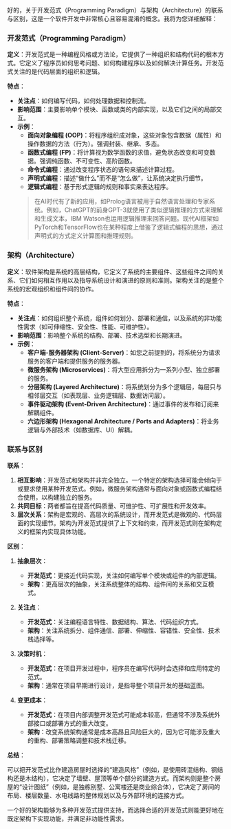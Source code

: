 


          
好的，关于开发范式（Programming Paradigm）与架构（Architecture）的联系与区别，这是一个软件开发中非常核心且容易混淆的概念。我将为您详细解释：

### 开发范式（Programming Paradigm）

**定义**：开发范式是一种编程风格或方法论，它提供了一种组织和结构代码的根本方式。它定义了程序员如何思考问题、如何构建程序以及如何解决计算任务。开发范式关注的是代码层面的组织和逻辑。

**特点**：
*   **关注点**：如何编写代码，如何处理数据和控制流。
*   **影响范围**：主要影响单个模块、函数或类的内部实现，以及它们之间的局部交互。
*   **示例**：
    *   **面向对象编程 (OOP)**：将程序组织成对象，这些对象包含数据（属性）和操作数据的方法（行为）。强调封装、继承、多态。
    *   **函数式编程 (FP)**：将计算视为数学函数的求值，避免状态改变和可变数据。强调纯函数、不可变性、高阶函数。
    *   **命令式编程**：通过改变程序状态的语句来描述计算过程。
    *   **声明式编程**：描述“做什么”而不是“怎么做”，让系统决定执行细节。
    *   **逻辑式编程**：基于形式逻辑的规则和事实来表达程序。
    >在AI时代有了新的应用，如Prolog语言被用于自然语言处理和专家系统。例如，ChatGPT的前身GPT-3就使用了类似逻辑推理的方式来理解和生成文本，IBM Watson也运用逻辑推理来回答问题。现代AI框架如PyTorch和TensorFlow也在某种程度上借鉴了逻辑式编程的思想，通过声明式的方式定义计算图和推理规则。

### 架构（Architecture）

**定义**：软件架构是系统的高层结构，它定义了系统的主要组件、这些组件之间的关系、它们如何相互作用以及指导系统设计和演进的原则和准则。架构关注的是整个系统的宏观组织和组件间的协作。

**特点**：
*   **关注点**：如何组织整个系统，组件如何划分、部署和通信，以及系统的非功能性需求（如可伸缩性、安全性、性能、可维护性）。
*   **影响范围**：影响整个系统的结构、部署、技术选型和长期演进。
*   **示例**：
    *   **客户端-服务器架构 (Client-Server)**：如您之前提到的，将系统分为请求服务的客户端和提供服务的服务器。
    *   **微服务架构 (Microservices)**：将大型应用拆分为一系列小型、独立部署的服务。
    *   **分层架构 (Layered Architecture)**：将系统划分为多个逻辑层，每层只与相邻层交互（如表现层、业务逻辑层、数据访问层）。
    *   **事件驱动架构 (Event-Driven Architecture)**：通过事件的发布和订阅来解耦组件。
    *   **六边形架构 (Hexagonal Architecture / Ports and Adapters)**：将业务逻辑与外部技术（如数据库、UI）解耦。

### 联系与区别

**联系**：
1.  **相互影响**：开发范式和架构并非完全独立。一个特定的架构选择可能会倾向于或要求使用某种开发范式。例如，微服务架构通常与面向对象或函数式编程结合使用，以构建独立的服务。
2.  **共同目标**：两者都旨在提高代码质量、可维护性、可扩展性和开发效率。
3.  **层次关系**：架构是宏观的、高层次的系统设计，而开发范式是微观的、代码层面的实现细节。架构为开发范式提供了上下文和约束，而开发范式则在架构定义的框架内实现具体功能。

**区别**：
1.  **抽象层次**：
    *   **开发范式**：更接近代码实现，关注如何编写单个模块或组件的内部逻辑。
    *   **架构**：更高层次的抽象，关注系统整体的结构、组件间的关系和交互模式。

2.  **关注点**：
    *   **开发范式**：关注编程语言特性、数据结构、算法、代码组织方式。
    *   **架构**：关注系统拆分、组件通信、部署、伸缩性、容错性、安全性、技术栈选择等。

3.  **决策时机**：
    *   **开发范式**：在项目开发过程中，程序员在编写代码时会选择和应用特定的范式。
    *   **架构**：通常在项目早期进行设计，是指导整个项目开发的基础蓝图。

4.  **变更成本**：
    *   **开发范式**：在项目内部调整开发范式可能成本较高，但通常不涉及系统外部接口或部署方式的重大改变。
    *   **架构**：改变系统架构通常是成本高昂且风险巨大的，因为它可能涉及重大的重构、部署策略调整和技术栈迁移。

**总结**：

可以把开发范式比作建造房屋时选择的“建造风格”（例如，是使用砖混结构、钢结构还是木结构），它决定了墙壁、屋顶等单个部分的建造方式。而架构则是整个房屋的“设计图纸”（例如，是独栋别墅、公寓楼还是商业综合体），它决定了房间的布局、楼层数量、水电线路的整体规划以及与外部环境的连接方式。

一个好的架构能够为多种开发范式提供支持，而选择合适的开发范式则能更好地在既定架构下实现功能，并满足非功能性需求。
        